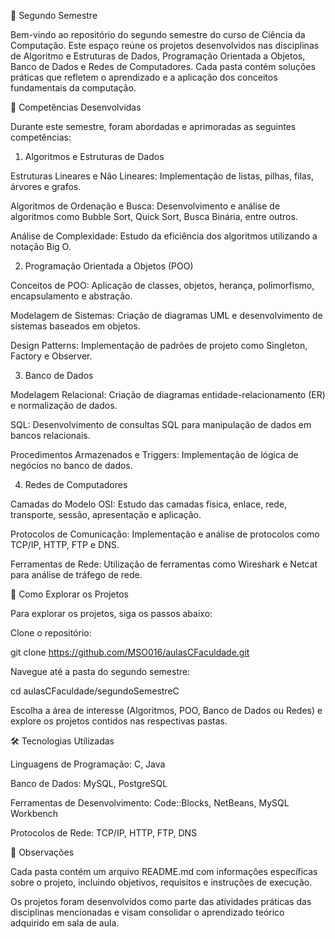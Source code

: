 📘 Segundo Semestre

Bem-vindo ao repositório do segundo semestre do curso de Ciência da Computação. Este espaço reúne os projetos desenvolvidos nas disciplinas de Algoritmo e Estruturas de Dados, Programação Orientada a Objetos, Banco de Dados e Redes de Computadores. Cada pasta contém soluções práticas que refletem o aprendizado e a aplicação dos conceitos fundamentais da computação.

🧠 Competências Desenvolvidas

Durante este semestre, foram abordadas e aprimoradas as seguintes competências:

1. Algoritmos e Estruturas de Dados

Estruturas Lineares e Não Lineares: Implementação de listas, pilhas, filas, árvores e grafos.

Algoritmos de Ordenação e Busca: Desenvolvimento e análise de algoritmos como Bubble Sort, Quick Sort, Busca Binária, entre outros.

Análise de Complexidade: Estudo da eficiência dos algoritmos utilizando a notação Big O.

2. Programação Orientada a Objetos (POO)

Conceitos de POO: Aplicação de classes, objetos, herança, polimorfismo, encapsulamento e abstração.

Modelagem de Sistemas: Criação de diagramas UML e desenvolvimento de sistemas baseados em objetos.

Design Patterns: Implementação de padrões de projeto como Singleton, Factory e Observer.

3. Banco de Dados

Modelagem Relacional: Criação de diagramas entidade-relacionamento (ER) e normalização de dados.

SQL: Desenvolvimento de consultas SQL para manipulação de dados em bancos relacionais.

Procedimentos Armazenados e Triggers: Implementação de lógica de negócios no banco de dados.

4. Redes de Computadores

Camadas do Modelo OSI: Estudo das camadas física, enlace, rede, transporte, sessão, apresentação e aplicação.

Protocolos de Comunicação: Implementação e análise de protocolos como TCP/IP, HTTP, FTP e DNS.

Ferramentas de Rede: Utilização de ferramentas como Wireshark e Netcat para análise de tráfego de rede.

🚀 Como Explorar os Projetos

Para explorar os projetos, siga os passos abaixo:

Clone o repositório:

git clone https://github.com/MSO016/aulasCFaculdade.git


Navegue até a pasta do segundo semestre:

cd aulasCFaculdade/segundoSemestreC


Escolha a área de interesse (Algoritmos, POO, Banco de Dados ou Redes) e explore os projetos contidos nas respectivas pastas.

🛠️ Tecnologias Utilizadas

Linguagens de Programação: C, Java

Banco de Dados: MySQL, PostgreSQL

Ferramentas de Desenvolvimento: Code::Blocks, NetBeans, MySQL Workbench

Protocolos de Rede: TCP/IP, HTTP, FTP, DNS

📌 Observações

Cada pasta contém um arquivo README.md com informações específicas sobre o projeto, incluindo objetivos, requisitos e instruções de execução.

Os projetos foram desenvolvidos como parte das atividades práticas das disciplinas mencionadas e visam consolidar o aprendizado teórico adquirido em sala de aula.
